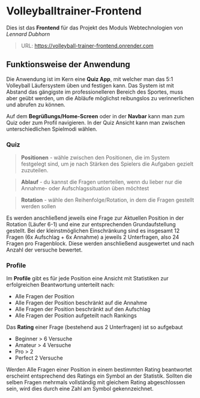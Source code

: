 # Volleyballtrainer-Frontend
Dies ist das **Frontend** für das Projekt des Moduls Webtechnologien von *Lennard Dubhorn*

> URL: https://volleyball-trainer-frontend.onrender.com

## Funktionsweise der Anwendung

Die Anwendung ist im Kern eine **Quiz App**, mit welcher man das 5:1 Volleyball Läufersystem üben und festigen kann. Das System ist mit Abstand das gängigste im professionelleren Bereich des Sportes, muss aber geübt werden, um die Abläufe möglichst reibungslos zu verinnerlichen und abrufen zu können.

Auf dem **Begrüßungs/Home-Screen** oder in der **Navbar** kann man zum Quiz oder zum Profil navigieren. In der Quiz Ansicht kann man zwischen unterschiedlichen Spielmodi wählen.


### Quiz
> **Positionen**  -  wähle zwischen den Positionen, die im System festgelegt sind, um je nach Stärken des Spielers die Aufgaben gezielt zuzuteilen.

> **Ablauf**  -  du kannst die Fragen unterteilen, wenn du lieber nur die Annahme- oder Aufschlagssituation üben möchtest

> **Rotation**  -  wähle den Reihenfolge/Rotation, in dem die Fragen gestellt werden sollen


Es werden anschließend jeweils eine Frage zur Aktuellen Position in der Rotation (Läufer 6-1) und eine zur entsprechenden Grundaufstellung gestellt. Bei der kleinstmöglichen Einschränkung sind es insgesamt 12 Fragen (6x Aufschlag + 6x Annahme) a jeweils 2 Unterfragen, also 24 Fragen pro Fragenblock. Diese werden anschließend ausgewertet und nach Anzahl der versuche bewertet.


### Profile
Im **Profile** gibt es für jede Position eine Ansicht mit Statistiken zur erfolgreichen Beantwortung unterteilt nach:

* Alle Fragen der Position
* Alle Fragen der Position beschränkt auf die Annahme
* Alle Fragen der Position beschränkt auf den Aufschlag
* Alle Fragen der Position aufgeteilt nach Rankings

Das **Rating** einer Frage (bestehend aus 2 Unterfragen) ist so aufgebaut
* Beginner > 6 Versuche
* Amateur > 4 Versuche
* Pro > 2
* Perfect 2 Versuche

Werden Alle Fragen einer Position in einem bestimmten Rating beantwortet erscheint entsprechend des Ratings ein Symbol an der Statistik. Sollten die selben Fragen mehrmals vollständig mit gleichem Rating abgeschlossen sein, wird dies durch eine Zahl am Symbol gekennzeichnet.
